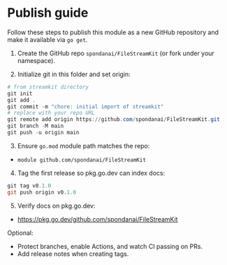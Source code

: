 # Publish guide

Follow these steps to publish this module as a new GitHub repository and make it available via `go get`.

1) Create the GitHub repo `spondanai/FileStreamKit` (or fork under your namespace).

2) Initialize git in this folder and set origin:

```powershell
# from streamkit directory
git init
git add .
git commit -m "chore: initial import of streamkit"
# replace with your repo URL
git remote add origin https://github.com/spondanai/FileStreamKit.git
git branch -M main
git push -u origin main
```

3) Ensure `go.mod` module path matches the repo:

- `module github.com/spondanai/FileStreamKit`

4) Tag the first release so pkg.go.dev can index docs:

```powershell
git tag v0.1.0
git push origin v0.1.0
```

5) Verify docs on pkg.go.dev:

- https://pkg.go.dev/github.com/spondanai/FileStreamKit

Optional:

- Protect branches, enable Actions, and watch CI passing on PRs.
- Add release notes when creating tags.